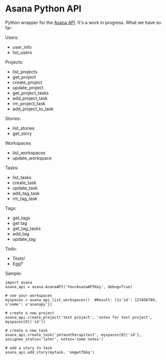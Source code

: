 # Asana Python API

Python wrapper for the [Asana API](http://developer.asana.com/documentation/). It's a work in progress. What we have so far:

Users:
- user_info
- list_users

Projects:
- list_projects
- get_project
- create_project
- update_project
- get_project_tasks
- add_project_task
- rm_project_task
- add_project_to_task

Stories:
- list_stories
- get_story

Workspaces
- list_workspaces
- update_workspace

Tasks:
- list_tasks
- create_task
- update_task
- add_tag_task
- rm_tag_task

Tags:
- get_tags
- get tag
- get_tag_tasks
- add_tag
- update_tag

Todo:
- Tests!
- Egg?

Sample:

    import asana
    asana_api = asana.AsanaAPI('YourAsanaAPIKey', debug=True)

    # see your workspaces
    myspaces = asana_api.list_workspaces()  #Result: [{u'id': 123456789, u'name': u'asanapy'}]

    # create a new project
    asana_api.create_project('test project', 'notes for test project', myspaces[0]['id'])

    # create a new task
    asana_api.create_task('yetanotherapitest', myspaces[0]['id'], assignee_status='later', notes='some notes')

    # add a story to task
    asana_api.add_story(mytask, 'omgwtfbbq')

